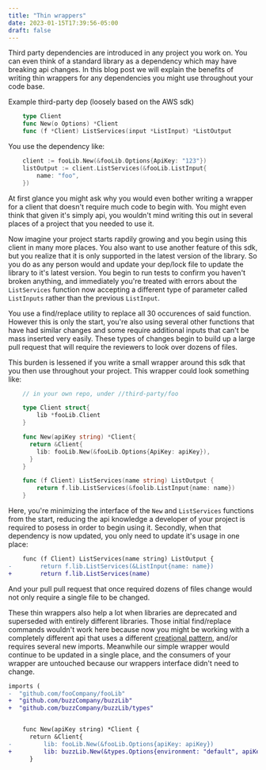 ```yaml
---
title: "Thin wrappers"
date: 2023-01-15T17:39:56-05:00
draft: false
---
```


Third party dependencies are introduced in any project you work on. You can even think of a standard library
as a dependency which may have breaking api changes. In this blog post we will
explain the benefits of writing thin wrappers for any dependencies you might use throughout
your code base.

Example third-party dep (loosely based on the AWS sdk)

```go {style=gruvbox}
    type Client
    func New(o Options) *Client
    func (f *Client) ListServices(input *ListInput) *ListOutput
```

You use the dependency like:

```go {style=gruvbox}
    client := fooLib.New(&fooLib.Options{ApiKey: "123"})
    listOutput := client.ListServices(&fooLib.ListInput{
        name: "foo",
    })
```

At first glance you might ask why you would even bother writing a wrapper
for a client that doesn't require much code to begin with. You might even think that
given it's simply api, you wouldn't mind writing this out in several places of a
project that you needed to use it.

Now imagine your project starts rapdily growing and you begin using this client
in many more places. You also want to use another feature of this sdk, but you realize
that it is only supported in the latest version of the library. So you do as
any person would and update your dep/lock file to update the library to it's
latest version. You begin to run tests to confirm you haven't broken anything, and
immediately you're treated with errors about the `ListServices` function now
accepting a different type of parameter called `ListInputs` rather than the
previous `ListInput`.

You use a find/replace utility to replace all 30 occurences of said function.
However this is only the start, you're also using several other functions that have
had similar changes and some require additional inputs that can't be mass inserted
very easily. These types of changes begin to build up a large pull request that will
require the reviewers to look over dozens of files.

This burden is lessened if you write a small wrapper around this sdk that you then use
throughout your project.
This wrapper could look something like:

```go {style=gruvbox}
    // in your own repo, under //third-party/foo

    type Client struct{
        lib *fooLib.Client
    }

    func New(apiKey string) *Client{
      return &Client{
        lib: fooLib.New(&fooLib.Options{ApiKey: apiKey}),
      }
    }

    func (f Client) ListServices(name string) ListOutput {
        return f.lib.ListServices(&foolib.ListInput{name: name})
    }
```

Here, you're minimizing the interface of the `New` and `ListServices` functions
from the start, reducing the api knowledge a developer of your project is required
to posess in order to begin using it. Secondly, when that dependency is now updated,
you only need to update it's usage in one place:

```diff
    func (f Client) ListServices(name string) ListOutput {
-        return f.lib.ListServices(&ListInput{name: name})
+        return f.lib.ListServices(name)
```

And your pull pull request that once required dozens of files change would not only require
a single file to be changed.

These thin wrappers also help a lot when libraries are deprecated and superseded with
entirely different libraries. Those initial find/replace commands wouldn't work here
because now you might be working with a completely different api that uses a different
[creational pattern](https://en.wikipedia.org/wiki/Creational_pattern), and/or requires
several new imports.
Meanwhile our simple wrapper would continue to be updated in a single place, and the consumers
of your wrapper are untouched because our wrappers interface didn't need to change.

```diff
imports (
-  "github.com/fooCompany/fooLib"
+  "github.com/buzzCompany/buzzLib"
+  "github.com/buzzCompany/buzzLib/types"


    func New(apiKey string) *Client {
      return &Client{
-         lib: fooLib.New(&fooLib.Options{apiKey: apiKey})
+         lib: buzzLib.New(&types.Options{environment: "default", apiKey: apiKey}
      }
```
